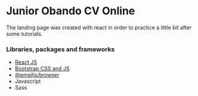 # Junior Obando CV Online

The landing page was created with react in order to practice a little bit after some tutorials.

### Libraries, packages and frameworks
* [React JS](https://reactjs.org/)
* [Bootstrap CSS and JS](https://getbootstrap.com/)
* [@emailjs/browser](https://www.emailjs.com/docs/sdk/installation/)
* Javascript
* Sass